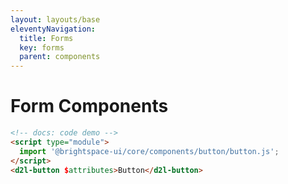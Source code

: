 ```yaml
---
layout: layouts/base
eleventyNavigation:
  title: Forms
  key: forms
  parent: components
---
```


# Form Components

```html
<!-- docs: code demo -->
<script type="module">
  import '@brightspace-ui/core/components/button/button.js';
</script>
<d2l-button $attributes>Button</d2l-button>
```